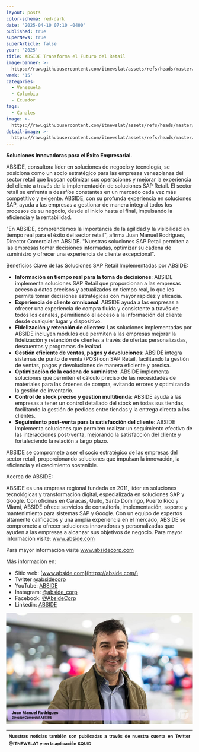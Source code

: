 ```yaml
---
layout: posts
color-schema: red-dark
date: '2025-04-10 07:10 -0400'
published: true
superNews: true
superArticle: false
year: '2025'
title: ABSIDE Transforma el Futuro del Retail
image-banner: >-
  https://raw.githubusercontent.com/itnewslat/assets/refs/heads/master/img/1200x450/Abside-Retail-l.jpg
week: '15'
categories:
  - Venezuela
  - Colombia
  - Ecuador
tags:
  - Canales
image: >-
  https://raw.githubusercontent.com/itnewslat/assets/refs/heads/master/img/540x320/Juan-Manuel-Rodrigues-p.jpg
detail-image: >-
  https://raw.githubusercontent.com/itnewslat/assets/refs/heads/master/img/1024x680/Juan-Manuel-Rodrigues-g.jpg
---
```

**Soluciones Innovadoras para el Éxito Empresarial.**

ABSIDE, consultora líder en soluciones de negocio y tecnología, se posiciona como un socio estratégico para las empresas venezolanas del sector retail que buscan optimizar sus operaciones y mejorar la experiencia del cliente a través de la implementación de soluciones SAP Retail.
El sector retail se enfrenta a desafíos constantes en un mercado cada vez más competitivo y exigente. ABSIDE, con su profunda experiencia en soluciones SAP, ayuda a las empresas a gestionar de manera integral todos los procesos de su negocio, desde el inicio hasta el final, impulsando la eficiencia y la rentabilidad.

"En ABSIDE, comprendemos la importancia de la agilidad y la visibilidad en tiempo real para el éxito del sector retail", afirma Juan Manuel Rodrigues, Director Comercial en ABSIDE. 
"Nuestras soluciones SAP Retail permiten a las empresas tomar decisiones informadas, optimizar su cadena de suministro y ofrecer una experiencia de cliente excepcional".

Beneficios Clave de las Soluciones SAP Retail Implementadas por ABSIDE:

- **Información en tiempo real para la toma de decisiones**: ABSIDE implementa soluciones SAP Retail que proporcionan a las empresas acceso a datos precisos y actualizados en tiempo real, lo que les permite tomar decisiones estratégicas con mayor rapidez y eficacia.
- **Experiencia de cliente omnicanal**: ABSIDE ayuda a las empresas a ofrecer una experiencia de compra fluida y consistente a través de todos los canales, permitiendo el acceso a la información del cliente desde cualquier lugar y dispositivo.
- **Fidelización y retención de clientes**: Las soluciones implementadas por ABSIDE incluyen módulos que permiten a las empresas mejorar la fidelización y retención de clientes a través de ofertas personalizadas, descuentos y programas de lealtad.
- **Gestión eficiente de ventas, pagos y devoluciones**: ABSIDE integra sistemas de punto de venta (POS) con SAP Retail, facilitando la gestión de ventas, pagos y devoluciones de manera eficiente y precisa.
- **Optimización de la cadena de suministro**: ABSIDE implementa soluciones que permiten el cálculo preciso de las necesidades de materiales para las órdenes de compra, evitando errores y optimizando la gestión de inventario.
- **Control de stock preciso y gestión multitienda**: ABSIDE ayuda a las empresas a tener un control detallado del stock en todas sus tiendas, facilitando la gestión de pedidos entre tiendas y la entrega directa a los clientes.
- **Seguimiento post-venta para la satisfacción del cliente**: ABSIDE implementa soluciones que permiten realizar un seguimiento efectivo de las interacciones post-venta, mejorando la satisfacción del cliente y fortaleciendo la relación a largo plazo.

ABSIDE se compromete a ser el socio estratégico de las empresas del sector retail, proporcionando soluciones que impulsan la innovación, la eficiencia y el crecimiento sostenible.

Acerca de ABSIDE:

ABSIDE es una empresa regional fundada en 2011, líder en soluciones tecnológicas y transformación digital, especializada en soluciones SAP y Google. Con oficinas en Caracas, Quito, Santo Domingo, Puerto Rico y Miami, ABSIDE ofrece servicios de consultoría, implementación, soporte y mantenimiento para sistemas SAP y Google. Con un equipo de expertos altamente calificados y una amplia experiencia en el mercado, ABSIDE se compromete a ofrecer soluciones innovadoras y personalizadas que ayuden a las empresas a alcanzar sus objetivos de negocio. Para mayor información visite: www.abside.com


Para mayor información visite www.absidecorp.com

Más información en: 
- Sitio web: [www.abside.com](https://abside.com/) 
- Twitter [@absidecorp](https://twitter.com/absidecorp) 
- YouTube: [ABSIDE](https://www.youtube.com/channel/UCbWqhlxlMXwjdajMh9AP8bQ) 
- Instagram: [@abside_corp](https://www.instagram.com/abside_corp/) 
- Facebook: [@AbsideCorp](https://www.facebook.com/AbsideCorp/) 
- Linkedin: [ABSIDE](https://www.linkedin.com/company/abside/posts/?feedView=all)

![](https://raw.githubusercontent.com/itnewslat/assets/refs/heads/master/img/540x320/Juan-Manuel-Rodrigues-p.jpg)

<table style="height: 42px;" width="569">
<tbody>
<tr>
<td style="text-align: justify;"><sub><strong>Nuestras noticias también son publicadas a través de nuestra cuenta en Twitter <a href="https://twitter.com/itnewslat?lang=es">@ITNEWSLAT</a> y en la aplicación <a href="https://squidapp.co/en/">SQUID</a></strong></sub></td>
</tr>
</tbody>
</table>
